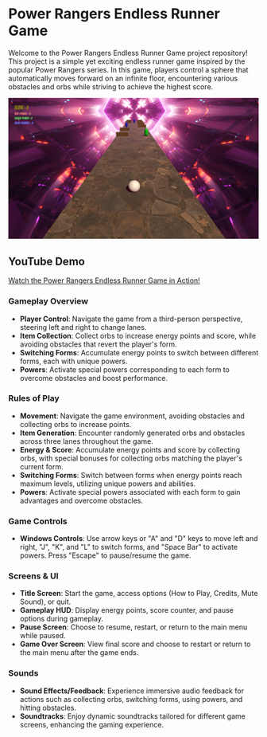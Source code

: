 # Power Rangers Endless Runner Game

Welcome to the Power Rangers Endless Runner Game project repository! This project is a simple yet exciting endless runner game inspired by the popular Power Rangers series. In this game, players control a sphere that automatically moves forward on an infinite floor, encountering various obstacles and orbs while striving to achieve the highest score.

<img src="./4.png" alt="">


## YouTube Demo
[Watch the Power Rangers Endless Runner Game in Action!](https://youtu.be/IkeQ1cdBKlw)

### Gameplay Overview
- **Player Control**: Navigate the game from a third-person perspective, steering left and right to change lanes.
- **Item Collection**: Collect orbs to increase energy points and score, while avoiding obstacles that revert the player's form.
- **Switching Forms**: Accumulate energy points to switch between different forms, each with unique powers.
- **Powers**: Activate special powers corresponding to each form to overcome obstacles and boost performance.

### Rules of Play
- **Movement**: Navigate the game environment, avoiding obstacles and collecting orbs to increase points.
- **Item Generation**: Encounter randomly generated orbs and obstacles across three lanes throughout the game.
- **Energy & Score**: Accumulate energy points and score by collecting orbs, with special bonuses for collecting orbs matching the player's current form.
- **Switching Forms**: Switch between forms when energy points reach maximum levels, utilizing unique powers and abilities.
- **Powers**: Activate special powers associated with each form to gain advantages and overcome obstacles.

### Game Controls
- **Windows Controls**: Use arrow keys or "A" and "D" keys to move left and right, "J", "K", and "L" to switch forms, and "Space Bar" to activate powers. Press "Escape" to pause/resume the game.

### Screens & UI
- **Title Screen**: Start the game, access options (How to Play, Credits, Mute Sound), or quit.
- **Gameplay HUD**: Display energy points, score counter, and pause options during gameplay.
- **Pause Screen**: Choose to resume, restart, or return to the main menu while paused.
- **Game Over Screen**: View final score and choose to restart or return to the main menu after the game ends.

### Sounds
- **Sound Effects/Feedback**: Experience immersive audio feedback for actions such as collecting orbs, switching forms, using powers, and hitting obstacles.
- **Soundtracks**: Enjoy dynamic soundtracks tailored for different game screens, enhancing the gaming experience.
